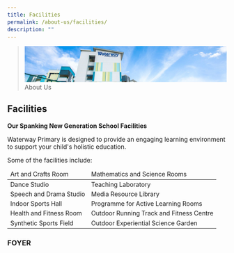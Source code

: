 ```yaml
---
title: Facilities
permalink: /about-us/facilities/
description: ""
---
```

> ![](/images/about-us_02.jpg)
> About Us


## Facilities

**Our Spanking New Generation School Facilities**

Waterway Primary is designed to provide an engaging learning environment to support your child's holistic education.  

Some of the facilities include:

<table>
<thead>
  <tr>
    <td>Art and Crafts Room</td>
    <td>Mathematics and Science Rooms</td>
  </tr>
</thead>
<tbody>
  <tr>
    <td>Dance Studio</td>
    <td>Teaching Laboratory</td>
  </tr>
  <tr>
    <td>Speech and Drama Studio</td>
    <td>Media Resource Library</td>
  </tr>
  <tr>
    <td>Indoor Sports Hall</td>
    <td>Programme for Active Learning Rooms</td>
  </tr>
  <tr>
    <td>Health and Fitness Room</td>
    <td>Outdoor Running Track and Fitness Centre</td>
  </tr>
  <tr>
    <td>Synthetic Sports Field</td>
    <td>Outdoor Experiential Science Garden</td>
  </tr>
</tbody>
</table>


### **FOYER**



